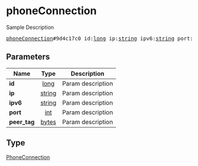 # phoneConnection

Sample Description

<pre>
<a href="../constructor/phoneConnection.md">phoneConnection</a>#9d4c17c0 id:<a href="../type/long.md">long</a> ip:<a href="../type/string.md">string</a> ipv6:<a href="../type/string.md">string</a> port:<a href="../type/int.md">int</a> peer_tag:<a href="../type/bytes.md">bytes</a> = <a href="../type/PhoneConnection.md">PhoneConnection</a>;
</pre>
## Parameters

| Name | Type | Description |
|------|:----:|-------------|
| **id** | <a href="../type/long.md">long</a> | Param description |
| **ip** | <a href="../type/string.md">string</a> | Param description |
| **ipv6** | <a href="../type/string.md">string</a> | Param description |
| **port** | <a href="../type/int.md">int</a> | Param description |
| **peer_tag** | <a href="../type/bytes.md">bytes</a> | Param description |

## Type

<a href="../type/PhoneConnection.md">PhoneConnection</a>
